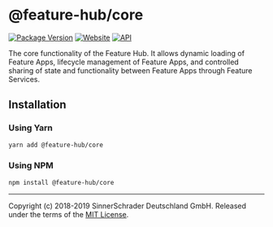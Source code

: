 # @feature-hub/core

[![Package Version][package-badge]][package-npm]
[![Website][website-badge]][website] [![API][api-badge]][api]

The core functionality of the Feature Hub. It allows dynamic loading of Feature
Apps, lifecycle management of Feature Apps, and controlled sharing of state and
functionality between Feature Apps through Feature Services.

## Installation

### Using Yarn

```sh
yarn add @feature-hub/core
```

### Using NPM

```sh
npm install @feature-hub/core
```

---

Copyright (c) 2018-2019 SinnerSchrader Deutschland GmbH. Released under the
terms of the [MIT License][license].

[api]: https://feature-hub.io/@feature-hub/core/
[api-badge]: https://img.shields.io/badge/API-Feature%20Hub-%234811ca.svg
[license]: https://github.com/sinnerschrader/feature-hub/blob/master/LICENSE
[package-badge]: https://img.shields.io/npm/v/@feature-hub/core.svg
[package-npm]: https://www.npmjs.com/package/@feature-hub/core
[website]: https://feature-hub.io/
[website-badge]:
  https://img.shields.io/badge/Website-Feature%20Hub-%236215a5.svg
